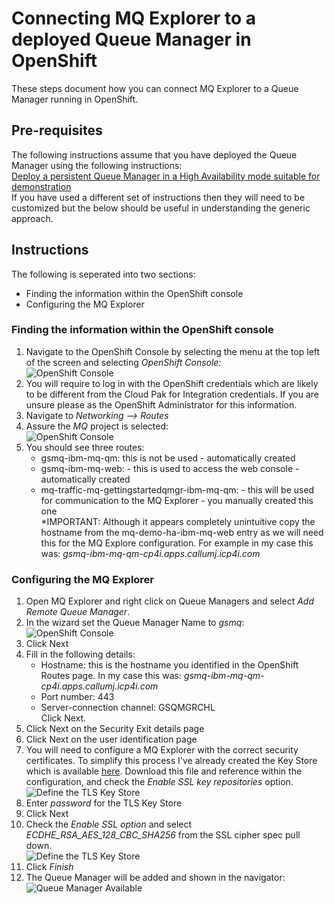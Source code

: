 # Connecting MQ Explorer to a deployed Queue Manager in OpenShift
These steps document how you can connect MQ Explorer to a Queue Manager running in OpenShift.

## Pre-requisites
The following instructions assume that you have deployed the Queue Manager using the following instructions:    
[Deploy a persistent Queue Manager in a High Availability mode suitable for demonstration](./instructions/cp4i2020.2/gettingstarted/readme.md)   
If you have used a different set of instructions then they will need to be customized but the below should be useful in understanding the generic approach.     

## Instructions
The following is seperated into two sections:    
* Finding the information within the OpenShift console
* Configuring the MQ Explorer

### Finding the information within the OpenShift console
1. Navigate to the OpenShift Console by selecting the menu at the top left of the screen and selecting *OpenShift Console*:   
  ![OpenShift Console](img/openshift.png)  
1. You will require to log in with the OpenShift credentials which are likely to be different from the Cloud Pak for Integration credentials. If you are unsure please as the OpenShift Administrator for this information. 
1. Navigate to *Networking --> Routes*
1. Assure the *MQ* project is selected:    
  ![OpenShift Console](img/listRoutes.png)  
1. You should see three routes:     
   * gsmq-ibm-mq-qm: this is not be used - automatically created
   * gsmq-ibm-mq-web: - this is used to access the web console - automatically created
   * mq-traffic-mq-gettingstartedqmgr-ibm-mq-qm: - this will be used for communication to the MQ Explorer - you manually created this one      
   *IMPORTANT: Although it appears completely unintuitive copy the hostname from the mq-demo-ha-ibm-mq-web entry as we will need this for the MQ Explore configuration. For example in my case this was: 	*gsmq-ibm-mq-qm-cp4i.apps.callumj.icp4i.com*

### Configuring the MQ Explorer
1. Open MQ Explorer and right click on Queue Managers and select *Add Remote Queue Manager*.    
1. In the wizard set the Queue Manager Name to *gsmq*:     
  ![OpenShift Console](img/configQMName.png)       
1. Click Next
1. Fill in the following details:      
   * Hostname: this is the hostname you identified in the OpenShift Routes page. In my case this was: *gsmq-ibm-mq-qm-cp4i.apps.callumj.icp4i.com*
   * Port number: 443
   * Server-connection channel: GSQMGRCHL     
   Click Next. 
1. Click Next on the Security Exit details page
1. Click Next on the user identification page
1. You will need to configure a MQ Explorer with the correct security certificates. To simplify this process I've already created the Key Store which is available [here](https://github.ibm.com/CALLUMJ/MQonCP4I/blob/master/resources/tls/MQExplorer.jks). Download this file and reference within the configuration, and check the *Enable SSL key repositories* option.     
  ![Define the TLS Key Store](img/configTLSKeyStore.png)      
1. Enter *password* for the TLS Key Store
1. Click Next 
1. Check the *Enable SSL option* and select *ECDHE_RSA_AES_128_CBC_SHA256* from the SSL cipher spec pull down.     
   ![Define the TLS Key Store](img/configCipherSpecMQE.png)    
1. Click *Finish*
1. The Queue Manager will be added and shown in the navigator:     
   ![Queue Manager Available](img/QueueManagerInNavigator.png)    
